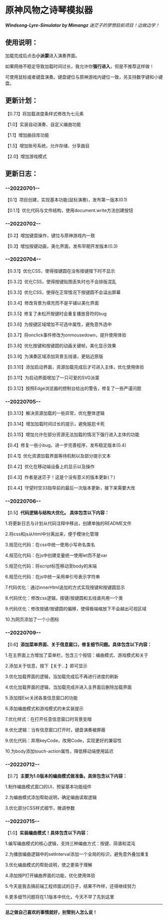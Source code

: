 # 原神风物之诗琴模拟器
***Windsong-Lyre-Simulator by Mimangz*** *迷茫子的梦想启航项目！边做边学！*

## 使用说明：
加载完成后点击**小派蒙**进入演奏界面。

如果网络不稳定导致加载时间过长，我允许你**强行进入**，但是不推荐这样做！

可使用鼠标或者键盘演奏。键盘键位与原神游戏内键位一致，另支持数字键和小键盘。


## 更新计划：
【0.7.1】将加载进度条样式修改为七元素

【1.0】实装自动演奏、自定义编曲功能

【1.1】增加曲目库功能

【1.5】增加账号系统，允许存储、分享曲目

【2.0】增加游戏模式

## 更新日志：

### --20220701--

【0.1】项目创建，实现基本功能(鼠标演奏)，发布第一版本(0.1)

【0.1.1】优化代码与文件结构，使用document.write方法创建按钮

### --20220702--

【0.2】增加键盘操作，键位与原神游戏内一致

【0.3】增加按键动画，美化界面，发布早期开发版本(0.3)

### --20220704--

【0.3.1】优化CSS，使得按键圆在没有按键按下时不显示

【0.3.2】优化CSS，使得按键贴图丢失时也不会排版混乱

【0.3.3】优化CSS，使得在正常情况下按键圆不会溢出屏幕

【0.3.4】修改背景为填充而不是平铺以美化界面

【0.3.5】修复了未松开按键时会重复播放音符的bug

【0.3.6】为按键区域增加不可选中属性，避免意外选中

【0.3.7】将onclick事件修改为onmousedown，提升使用体验

【0.3.8】优化按键和按键圆的动画关键帧，美化显示效果

【0.3.9】为演奏区域添加背景五线谱，更贴近原版

【0.3.10】添加启动界面，资源加载完成后才可进入主体，优化使用体验

【0.3.11】为启动界面增加了一只可爱的SVG派蒙

【0.3.12】按照Edge浏览器的控制台给出的警告，修复了一些严谨问题

### --20220705--

【0.3.13】解决资源加载的一些异常，优化整体逻辑

【0.3.14】增加加载时间过长的提示，避免尴尬卡死

【0.3.15】增加允许在部分资源无法加载的情况下强行进入主体的功能

【0.4】修复一些小bug，进一步完善程序，发布稳定版本(0.4)

【0.4.1】优化资源加载界面等待机制以及部分提示文本

【0.4.2】优化在移动端设备上的显示以及操作

【0.4.3】作者是迷茫子！这是个没有意义的版本更新(？)

【0.4.4】守望时空33指导前的最后一次版本更新，接下来需要大改

### --20220706--

【0.5】**代码逻辑与结构大优化。 具体包含以下内容：**

1.将更新日志与计划从代码注释中移出，创建单独的README文件

2.将css和js从html中分离出来，便于模块化管理

3.规范化代码：在css中统一使用小写命名类名

4.规范化代码：在js中创建变量统一使用let而不是var

5.规范化代码：将script标签移动至body的末端

6.规范化代码：在js中统一采用单引号表示字符串

7.代码优化：通过innerHtml追加的方式实现按键和按键圆显示

8.代码优化：修改css逻辑，按键/按键圆和五线谱共用一个类

9.代码优化：修改按键/按键圆的偏移，使得极端缩放下不会越出可视区域

10.为网页添加了一个小图标

### --20220709--

【0.6】**添加菜单界面、关于信息窗口，修复细节问题。具体包含以下内容：**

1.在主界面上方增加了菜单栏，包含三个按钮：编曲模式、游戏模式和关于

2.添加关于信息，按下【关于…】即可显示

3.优化加载界面的逻辑，当加载完成后不再进行进度的刷新

4.优化加载界面的逻辑，当加载完成并进入主界面后删除加载界面

5.添加按Esc关闭各类信息窗口的功能

6.添加编曲模式和游戏模式的未实装提示

7.优化样式：在打开任意信息窗口时背景变暗

8.优化逻辑：当有信息窗口打开时，键盘演奏被屏蔽

9.优化代码：弃用keyCode，改用Code，实现更好的兼容性

10.为body添加touch-action属性，降低移动端使用延迟

### --20220712--

【0.7】**主要为1.0版本的编曲模式做准备。具体包含以下内容：**

1.制作编曲模式窗口的UI，预留基本功能组件

2.为编曲模式添加帮助说明，确定编曲读取逻辑

3.优化部分CSS样式细节，微调参数

### --20220715--

【1.0】**实装编曲模式！具体包含以下内容：**

1.编写编曲模式的核心逻辑，支持三种编曲方式：按键、简谱和混沌

2.为播放编曲逻辑中的setInterval添加一个全局的标识，避免意外叠加重复

3.优化编曲模式的帮助说明，使之更易于理解

4.添加按P打开编曲界面的功能，优化使用体验

5.今天是我去搞前端工程师面试的日子，结果不咋样，还得继续努力

6.更多细节问题将在1.1版本中优化，今天不早了先到这里

------

**总之做自己喜欢的事情就好，别管别人怎么说！**